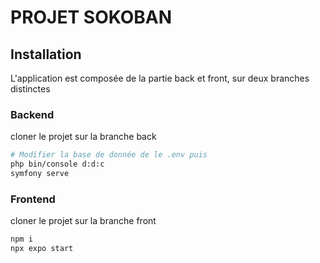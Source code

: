 # PROJET SOKOBAN

## Installation
L'application est composée de la partie back et front, sur deux branches distinctes

### Backend
cloner le projet sur la branche back
```bash 
# Modifier la base de donnée de le .env puis
php bin/console d:d:c
symfony serve
```

### Frontend
cloner le projet sur la branche front
```bash 
npm i
npx expo start
```